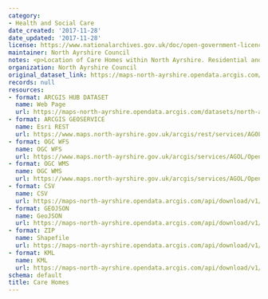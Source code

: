 ```yaml
---
category:
- Health and Social Care
date_created: '2017-11-28'
date_updated: '2017-11-28'
license: https://www.nationalarchives.gov.uk/doc/open-government-licence/version/3/
maintainer: North Ayrshire Council
notes: <p>Location of Care Homes within North Ayrshire. Residential and day care services.</p>
organization: North Ayrshire Council
original_dataset_link: https://maps-north-ayrshire.opendata.arcgis.com/datasets/north-ayrshire::care-homes
records: null
resources:
- format: ARCGIS HUB DATASET
  name: Web Page
  url: https://maps-north-ayrshire.opendata.arcgis.com/datasets/north-ayrshire::care-homes
- format: ARCGIS GEOSERVICE
  name: Esri REST
  url: https://www.maps.north-ayrshire.gov.uk/arcgis/rest/services/AGOL/Open_Data_Portal2/MapServer/32
- format: OGC WFS
  name: OGC WFS
  url: https://www.maps.north-ayrshire.gov.uk/arcgis/services/AGOL/Open_Data_Portal2/MapServer/WFSServer?request=GetCapabilities&service=WFS
- format: OGC WMS
  name: OGC WMS
  url: https://www.maps.north-ayrshire.gov.uk/arcgis/services/AGOL/Open_Data_Portal2/MapServer/WMSServer?request=GetCapabilities&service=WMS
- format: CSV
  name: CSV
  url: https://maps-north-ayrshire.opendata.arcgis.com/api/download/v1/items/eda610556efd4582b7de91f763df60a2/csv?layers=32
- format: GEOJSON
  name: GeoJSON
  url: https://maps-north-ayrshire.opendata.arcgis.com/api/download/v1/items/eda610556efd4582b7de91f763df60a2/geojson?layers=32
- format: ZIP
  name: Shapefile
  url: https://maps-north-ayrshire.opendata.arcgis.com/api/download/v1/items/eda610556efd4582b7de91f763df60a2/shapefile?layers=32
- format: KML
  name: KML
  url: https://maps-north-ayrshire.opendata.arcgis.com/api/download/v1/items/eda610556efd4582b7de91f763df60a2/kml?layers=32
schema: default
title: Care Homes
---
```

